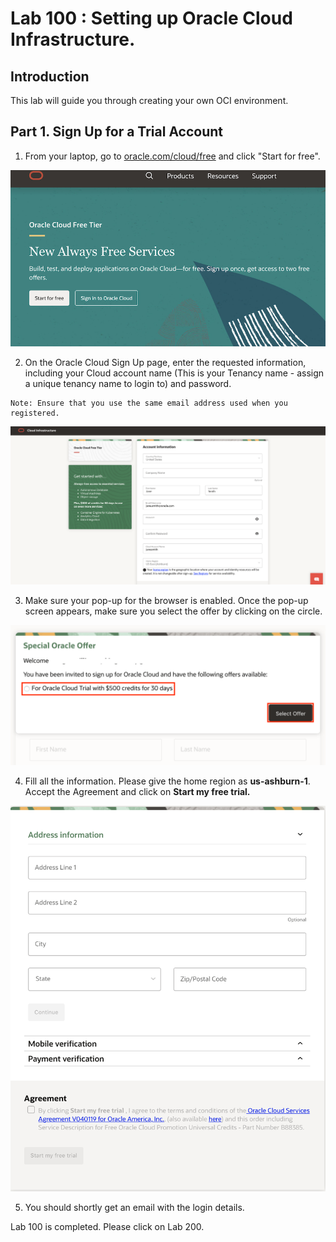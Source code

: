 # Lab 100 : Setting up Oracle Cloud Infrastructure.  

## Introduction
This lab will guide you through creating your own OCI environment.

## Part 1. Sign Up for a Trial Account

1. From your laptop, go to [oracle.com/cloud/free](oracle.com/cloud/free) and click "Start for free".

![](./images/4.png "")

2. On the Oracle Cloud Sign Up page, enter the requested information, including your Cloud account name (This is your Tenancy name - assign a unique tenancy name to login to) and password.

```
Note: Ensure that you use the same email address used when you registered.
```
![](./images/ci.png "")

3. Make sure your pop-up for the browser is enabled. Once the pop-up screen appears, make sure you select the offer by clicking on the circle.

![](./images/pu.png "")

4. Fill all the information. Please give the home region as **us-ashburn-1**. Accept the Agreement and click on **Start my free trial.**

![](./images/ci1.png "")

5. You should shortly get an email with the login details.

Lab 100 is completed. Please click on Lab 200.



